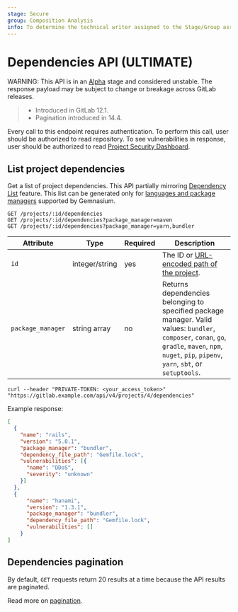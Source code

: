 ```yaml
---
stage: Secure
group: Composition Analysis
info: To determine the technical writer assigned to the Stage/Group associated with this page, see https://about.gitlab.com/handbook/engineering/ux/technical-writing/#assignments
---
```


# Dependencies API **(ULTIMATE)**

WARNING:
This API is in an [Alpha](../policy/alpha-beta-support.md#alpha-features) stage and considered unstable.
The response payload may be subject to change or breakage
across GitLab releases.

> - Introduced in GitLab 12.1.
> - Pagination introduced in 14.4.

Every call to this endpoint requires authentication. To perform this call, user should be authorized to read repository.
To see vulnerabilities in response, user should be authorized to read
[Project Security Dashboard](../user/application_security/security_dashboard/index.md).

## List project dependencies

Get a list of project dependencies. This API partially mirroring
[Dependency List](../user/application_security/dependency_list/index.md) feature.
This list can be generated only for [languages and package managers](../user/application_security/dependency_scanning/index.md#supported-languages-and-package-managers)
supported by Gemnasium.

```plaintext
GET /projects/:id/dependencies
GET /projects/:id/dependencies?package_manager=maven
GET /projects/:id/dependencies?package_manager=yarn,bundler
```

| Attribute     | Type           | Required | Description                                                                                                                                                                 |
| ------------- | -------------- | -------- | ----------------------------------------------------------------------------------------------------------------------------------------------------------------------------|
| `id`          | integer/string | yes      | The ID or [URL-encoded path of the project](index.md#namespaced-path-encoding).                                                            |
| `package_manager` | string array   | no       | Returns dependencies belonging to specified package manager. Valid values: `bundler`, `composer`, `conan`, `go`, `gradle`, `maven`, `npm`, `nuget`, `pip`, `pipenv`, `yarn`, `sbt`, or `setuptools`. |

```shell
curl --header "PRIVATE-TOKEN: <your_access_token>" "https://gitlab.example.com/api/v4/projects/4/dependencies"
```

Example response:

```json
[
  {
    "name": "rails",
    "version": "5.0.1",
    "package_manager": "bundler",
    "dependency_file_path": "Gemfile.lock",
    "vulnerabilities": [{
      "name": "DDoS",
      "severity": "unknown"
    }]
  },
  {
      "name": "hanami",
      "version": "1.3.1",
      "package_manager": "bundler",
      "dependency_file_path": "Gemfile.lock",
      "vulnerabilities": []
    }
]
```

## Dependencies pagination

By default, `GET` requests return 20 results at a time because the API results
are paginated.

Read more on [pagination](index.md#pagination).
